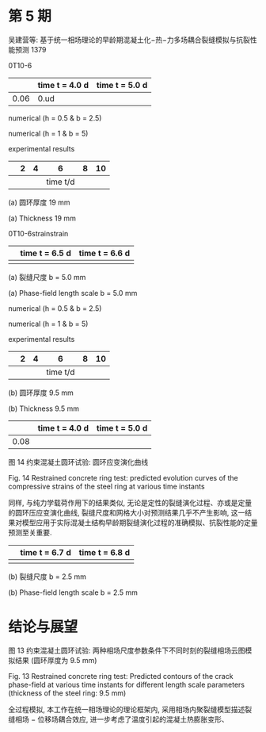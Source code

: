 # 第 5 期

吴建营等: 基于统一相场理论的早龄期混凝土化−热−力多场耦合裂缝模拟与抗裂性能预测 1379

0Τ10-6

| |time t = 4.0 d|time t = 5.0 d|
|---|---|---|
|0.06|0.ud| |

numerical (h = 0.5 & b = 2.5)

numerical (h = 1 & b = 5)

experimental results

| |2|4|6|8|10|
|---|---|---|---|---|---|
| | | |time t/d| | |

(a) 圆环厚度 19 mm

(a) Thickness 19 mm

0Τ10-6strainstrain

| |time t = 6.5 d|time t = 6.6 d|
|---|---|---|
| | | |

(a) 裂缝尺度 b = 5.0 mm

(a) Phase-field length scale b = 5.0 mm

numerical (h = 0.5 & b = 2.5)

numerical (h = 1 & b = 5)

experimental results

| |2|4|6|8|10|
|---|---|---|---|---|---|
| | | |time t/d| | |

(b) 圆环厚度 9.5 mm

(b) Thickness 9.5 mm

| |time t = 4.0 d|time t = 5.0 d|
|---|---|---|
|0.08| | |

图 14 约束混凝土圆环试验: 圆环应变演化曲线

Fig. 14 Restrained concrete ring test: predicted evolution curves of the compressive strains of the steel ring at various time instants

同样, 与纯力学载荷作用下的结果类似, 无论是定性的裂缝演化过程、亦或是定量的圆环压应变演化曲线, 裂缝尺度和网格大小对预测结果几乎不产生影响, 这一结果对模型应用于实际混凝土结构早龄期裂缝演化过程的准确模拟、抗裂性能的定量预测至关重要.

| |time t = 6.7 d|time t = 6.8 d|
|---|---|---|
| | | |

(b) 裂缝尺度 b = 2.5 mm

(b) Phase-field length scale b = 2.5 mm

# 结论与展望

图 13 约束混凝土圆环试验: 两种相场尺度参数条件下不同时刻的裂缝相场云图模拟结果 (圆环厚度为 9.5 mm)

Fig. 13 Restrained concrete ring test: Predicted contours of the crack phase-field at various time instants for different length scale parameters (thickness of the steel ring: 9.5 mm)

全过程模拟, 本工作在统一相场理论的理论框架内, 采用相场内聚裂缝模型描述裂缝相场 − 位移场耦合效应, 进一步考虑了温度引起的混凝土热膨胀变形、